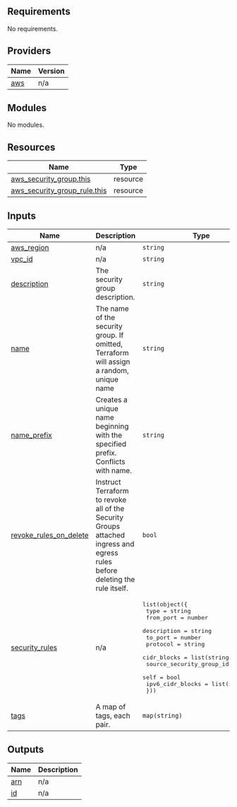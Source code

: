 ## Requirements

No requirements.

## Providers

| Name | Version |
|------|---------|
| <a name="provider_aws"></a> [aws](#provider\_aws) | n/a |

## Modules

No modules.

## Resources

| Name | Type |
|------|------|
| [aws_security_group.this](https://registry.terraform.io/providers/hashicorp/aws/latest/docs/resources/security_group) | resource |
| [aws_security_group_rule.this](https://registry.terraform.io/providers/hashicorp/aws/latest/docs/resources/security_group_rule) | resource |

## Inputs

| Name | Description | Type | Default | Required |
|------|-------------|------|---------|:--------:|
| <a name="input_aws_region"></a> [aws\_region](#input\_aws\_region) | n/a | `string` | n/a | yes |
| <a name="input_vpc_id"></a> [vpc\_id](#input\_vpc\_id) | n/a | `string` | n/a | yes |
| <a name="input_description"></a> [description](#input\_description) | The security group description. | `string` | `null` | no |
| <a name="input_name"></a> [name](#input\_name) | The name of the security group. If omitted, Terraform will assign a random, unique name | `string` | `null` | no |
| <a name="input_name_prefix"></a> [name\_prefix](#input\_name\_prefix) | Creates a unique name beginning with the specified prefix. Conflicts with name. | `string` | `null` | no |
| <a name="input_revoke_rules_on_delete"></a> [revoke\_rules\_on\_delete](#input\_revoke\_rules\_on\_delete) | Instruct Terraform to revoke all of the Security Groups attached ingress and egress rules before deleting the rule itself. | `bool` | `false` | no |
| <a name="input_security_rules"></a> [security\_rules](#input\_security\_rules) | n/a | <pre>list(object({<br>    type                     = string<br>    from_port                = number<br>    description              = string<br>    to_port                  = number<br>    protocol                 = string<br>    cidr_blocks              = list(string)<br>    source_security_group_id = string<br>    self                     = bool<br>    ipv6_cidr_blocks         = list(string)<br>  }))</pre> | `[]` | no |
| <a name="input_tags"></a> [tags](#input\_tags) | A map of tags, each pair. | `map(string)` | `null` | no |

## Outputs

| Name | Description |
|------|-------------|
| <a name="output_arn"></a> [arn](#output\_arn) | n/a |
| <a name="output_id"></a> [id](#output\_id) | n/a |


